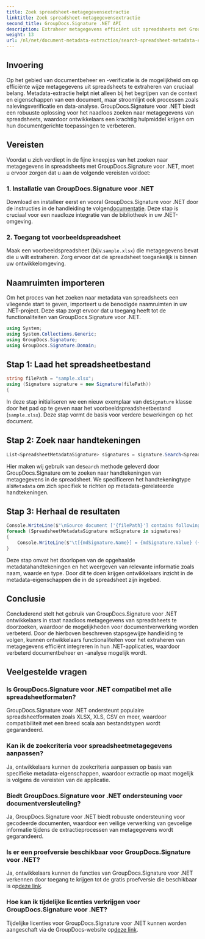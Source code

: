 ```yaml
---
title: Zoek spreadsheet-metagegevensextractie
linktitle: Zoek spreadsheet-metagegevensextractie
second_title: GroupDocs.Signature .NET API
description: Extraheer metagegevens efficiënt uit spreadsheets met GroupDocs.Signature voor .NET. Verbeter moeiteloos documentbeheer en -analyse.
weight: 13
url: /nl/net/document-metadata-extraction/search-spreadsheet-metadata-extraction/
---
```

## Invoering
Op het gebied van documentbeheer en -verificatie is de mogelijkheid om op efficiënte wijze metagegevens uit spreadsheets te extraheren van cruciaal belang. Metadata-extractie helpt niet alleen bij het begrijpen van de context en eigenschappen van een document, maar stroomlijnt ook processen zoals nalevingsverificatie en data-analyse. GroupDocs.Signature voor .NET biedt een robuuste oplossing voor het naadloos zoeken naar metagegevens van spreadsheets, waardoor ontwikkelaars een krachtig hulpmiddel krijgen om hun documentgerichte toepassingen te verbeteren.
## Vereisten
Voordat u zich verdiept in de fijne kneepjes van het zoeken naar metagegevens in spreadsheets met GroupDocs.Signature voor .NET, moet u ervoor zorgen dat u aan de volgende vereisten voldoet:
### 1. Installatie van GroupDocs.Signature voor .NET
 Download en installeer eerst en vooral GroupDocs.Signature voor .NET door de instructies in de handleiding te volgen[documentatie](https://tutorials.groupdocs.com/signature/net/). Deze stap is cruciaal voor een naadloze integratie van de bibliotheek in uw .NET-omgeving.
### 2. Toegang tot voorbeeldspreadsheet
Maak een voorbeeldspreadsheet (bijv.`sample.xlsx`) die metagegevens bevat die u wilt extraheren. Zorg ervoor dat de spreadsheet toegankelijk is binnen uw ontwikkelomgeving.

## Naamruimten importeren
Om het proces van het zoeken naar metadata van spreadsheets een vliegende start te geven, importeert u de benodigde naamruimten in uw .NET-project. Deze stap zorgt ervoor dat u toegang heeft tot de functionaliteiten van GroupDocs.Signature voor .NET.

```csharp
using System;
using System.Collections.Generic;
using GroupDocs.Signature;
using GroupDocs.Signature.Domain;
```
## Stap 1: Laad het spreadsheetbestand
```csharp
string filePath = "sample.xlsx";
using (Signature signature = new Signature(filePath))
{
```
 In deze stap initialiseren we een nieuw exemplaar van de`Signature` klasse door het pad op te geven naar het voorbeeldspreadsheetbestand (`sample.xlsx`). Deze stap vormt de basis voor verdere bewerkingen op het document.
## Stap 2: Zoek naar handtekeningen
```csharp
List<SpreadsheetMetadataSignature> signatures = signature.Search<SpreadsheetMetadataSignature>(SignatureType.Metadata);
```
 Hier maken wij gebruik van de`Search` methode geleverd door GroupDocs.Signature om te zoeken naar handtekeningen van metagegevens in de spreadsheet. We specificeren het handtekeningtype als`Metadata` om zich specifiek te richten op metadata-gerelateerde handtekeningen.
## Stap 3: Herhaal de resultaten
```csharp
Console.WriteLine($"\nSource document ['{filePath}'] contains following signatures.");
foreach (SpreadsheetMetadataSignature mdSignature in signatures)
{
    Console.WriteLine($"\t[{mdSignature.Name}] = {mdSignature.Value} ({mdSignature.Type})");
}
```
Deze stap omvat het doorlopen van de opgehaalde metadatahandtekeningen en het weergeven van relevante informatie zoals naam, waarde en type. Door dit te doen krijgen ontwikkelaars inzicht in de metadata-eigenschappen die in de spreadsheet zijn ingebed.

## Conclusie
Concluderend stelt het gebruik van GroupDocs.Signature voor .NET ontwikkelaars in staat naadloos metagegevens van spreadsheets te doorzoeken, waardoor de mogelijkheden voor documentverwerking worden verbeterd. Door de hierboven beschreven stapsgewijze handleiding te volgen, kunnen ontwikkelaars functionaliteiten voor het extraheren van metagegevens efficiënt integreren in hun .NET-applicaties, waardoor verbeterd documentbeheer en -analyse mogelijk wordt.
## Veelgestelde vragen
### Is GroupDocs.Signature voor .NET compatibel met alle spreadsheetformaten?
GroupDocs.Signature voor .NET ondersteunt populaire spreadsheetformaten zoals XLSX, XLS, CSV en meer, waardoor compatibiliteit met een breed scala aan bestandstypen wordt gegarandeerd.
### Kan ik de zoekcriteria voor spreadsheetmetagegevens aanpassen?
Ja, ontwikkelaars kunnen de zoekcriteria aanpassen op basis van specifieke metadata-eigenschappen, waardoor extractie op maat mogelijk is volgens de vereisten van de applicatie.
### Biedt GroupDocs.Signature voor .NET ondersteuning voor documentversleuteling?
Ja, GroupDocs.Signature voor .NET biedt robuuste ondersteuning voor gecodeerde documenten, waardoor een veilige verwerking van gevoelige informatie tijdens de extractieprocessen van metagegevens wordt gegarandeerd.
### Is er een proefversie beschikbaar voor GroupDocs.Signature voor .NET?
 Ja, ontwikkelaars kunnen de functies van GroupDocs.Signature voor .NET verkennen door toegang te krijgen tot de gratis proefversie die beschikbaar is op[deze link](https://releases.groupdocs.com/).
### Hoe kan ik tijdelijke licenties verkrijgen voor GroupDocs.Signature voor .NET?
 Tijdelijke licenties voor GroupDocs.Signature voor .NET kunnen worden aangeschaft via de GroupDocs-website op[deze link](https://purchase.groupdocs.com/temporary-license/).